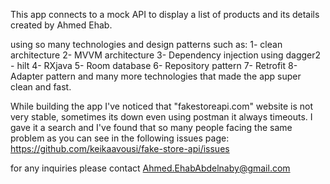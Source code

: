This app connects to a mock API to display a list of products and its details created by Ahmed Ehab.

using so many technologies and design patterns such as:
1- clean architecture
2- MVVM architecture
3- Dependency injection using dagger2 - hilt
4- RXjava
5- Room database
6- Repository pattern
7- Retrofit
8- Adapter pattern
and many more technologies that made the app super clean and fast.

While building the app I've noticed that "fakestoreapi.com" website is not very stable, sometimes its down
even using postman it always timeouts. I gave it a search and I've found that so many people facing the same problem
as you can see in the following issues page:
https://github.com/keikaavousi/fake-store-api/issues

for any inquiries please contact
Ahmed.EhabAbdelnaby@gmail.com